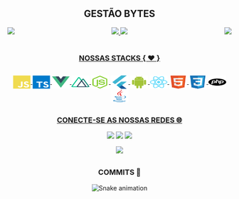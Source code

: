 
<div align="center">
  
  ## GESTÃO BYTES

  <a href="https://github.com/gestaobytes">
  <img height="180em" src="https://github-readme-stats.vercel.app/api?username=gestaobytes&show_icons=true&theme=dark&include_all_commits=true&count_private=true"/>
  <img height="180em" src="https://github-readme-stats.vercel.app/api/top-langs/?username=gestaobytes&layout=compact&langs_count=7&theme=dark"/>
  <img align="left" src="https://github-readme-stats.vercel.app/api/top-langs?username=gestaobytes&show_icons=true&icon_color=ad0d52&text_color=24292e&bg_color=ffffff&hide_title=true" />
  <img align="right" src="https://github-readme-stats.vercel.app/api?username=gestaobytes&show_icons=true&icon_color=ad0d52&text_color=24292e&bg_color=ffffff&hide_title=true" />

    
</div>


<div style="display: inline_block" align="center"><br>

  ### NOSSAS STACKS { ♥️ }
  
  ##

  <img align="center" alt="Js" height="30" width="40" src="https://raw.githubusercontent.com/devicons/devicon/master/icons/javascript/javascript-plain.svg">
  <img align="center" alt="Ts" height="30" width="40" src="https://raw.githubusercontent.com/devicons/devicon/master/icons/typescript/typescript-plain.svg">
  <img align="center" alt="Vue" height="30" width="40" src="https://raw.githubusercontent.com/devicons/devicon/master/icons/vuejs/vuejs-original.svg">
  <img align="center" alt="Nuxt" height="30" width="40" src="https://raw.githubusercontent.com/devicons/devicon/master/icons/nuxtjs/nuxtjs-original.svg">
  <img align="center" alt="Node" height="30" width="40" src="https://raw.githubusercontent.com/devicons/devicon/master/icons/nodejs/nodejs-original.svg">
  <img align="center" alt="Flutter" height="30" width="40" src="https://raw.githubusercontent.com/devicons/devicon/master/icons/flutter/flutter-original.svg">
  <img align="center" alt="Android" height="30" width="40" src="https://raw.githubusercontent.com/devicons/devicon/master/icons/android/android-original.svg">
  <img align="center" alt="React" height="30" width="40" src="https://raw.githubusercontent.com/devicons/devicon/master/icons/react/react-original.svg">
  <img align="center" alt="HTML" height="30" width="40" src="https://raw.githubusercontent.com/devicons/devicon/master/icons/html5/html5-original.svg">
  <img align="center" alt="CSS" height="30" width="40" src="https://raw.githubusercontent.com/devicons/devicon/master/icons/css3/css3-original.svg">
  <img align="center" alt="PHP" height="30" width="40" src="https://raw.githubusercontent.com/devicons/devicon/master/icons/php/php-plain.svg">
  <img align="center" alt="Java" height="30" width="40" src="https://raw.githubusercontent.com/devicons/devicon/master/icons/java/java-original.svg">

  <!-- <img align="right" alt="Logo" height="150" style="border-radius:50px;" src="https://avatars.githubusercontent.com/u/48870111?v=4"> -->
</div>
  
  ##
 
<div align="center">
  
  ### CONECTE-SE AS NOSSAS REDES 🌐

  <a href="https://www.facebook.com/gestaobytes" target="_blank"><img src="https://img.shields.io/badge/Facebook-1877F2?style=for-the-badge&logo=facebook&logoColor=white" target="_blank"></a>
  <a href="https://instagram.com/gestaobytes" target="_blank"><img src="https://img.shields.io/badge/Instagram-E4405F?style=for-the-badge&logo=instagram&logoColor=white" target="_blank"></a>
  <a href="https://twitter.com/gestaobytes" target="_blank"><img src="https://img.shields.io/badge/Twitter-1DA1F2?style=for-the-badge&logo=twitter&logoColor=white" target="_blank"></a>

  <a href = "mailto:gestaobytes@gmail.com"><img src="https://img.shields.io/badge/-Gmail-%23333?style=for-the-badge&logo=gmail&logoColor=white" target="_blank"></a>
  
  ##
  
  ### COMMITS 🚀
 
  ![Snake animation](https://github.com/gestaobytes/gestaobytes/blob/output/github-contribution-grid-snake.svg)
 
</div>
